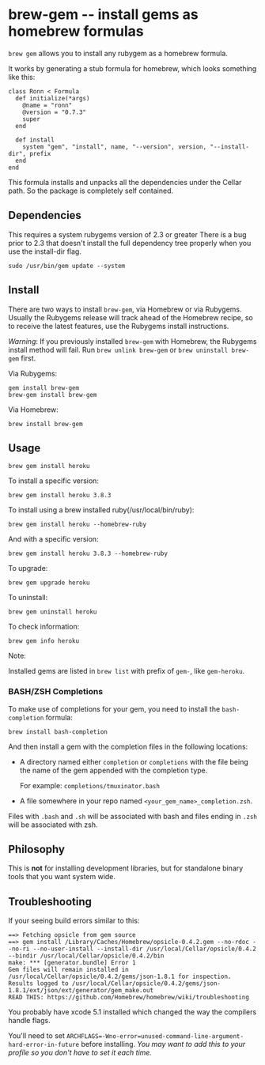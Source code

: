 
brew-gem -- install gems as homebrew formulas
=============================================

`brew gem` allows you to install any rubygem as a homebrew formula.

It works by generating a stub formula for homebrew, which looks something like this:

    class Ronn < Formula
      def initialize(*args)
        @name = "ronn"
        @version = "0.7.3"
        super
      end

      def install
        system "gem", "install", name, "--version", version, "--install-dir", prefix
      end
    end

This formula installs and unpacks all the dependencies under the Cellar path. So the package is completely self contained.


Dependencies
------------
This requires a system rubygems version of 2.3 or greater
There is a bug prior to 2.3 that doesn't install the full dependency tree properly when you use the install-dir flag.

```
sudo /usr/bin/gem update --system
```


Install
-------

There are two ways to install `brew-gem`, via Homebrew or via Rubygems. Usually
the Rubygems release will track ahead of the Homebrew recipe, so to receive the
latest features, use the Rubygems install instructions.

*Warning*: If you previously installed `brew-gem` with Homebrew, the Rubygems
install method will fail. Run `brew unlink brew-gem` or `brew uninstall
brew-gem` first.

Via Rubygems:

    gem install brew-gem
    brew-gem install brew-gem

Via Homebrew:

    brew install brew-gem


Usage
-----

    brew gem install heroku

To install a specific version:

    brew gem install heroku 3.8.3

To install using a brew installed ruby(/usr/local/bin/ruby):

    brew gem install heroku --homebrew-ruby

And with a specific version:

    brew gem install heroku 3.8.3 --homebrew-ruby

To upgrade:

    brew gem upgrade heroku

To uninstall:

    brew gem uninstall heroku

To check information:

    brew gem info heroku

Note:

Installed gems are listed in `brew list` with prefix of `gem-`,
like `gem-heroku`.

### BASH/ZSH Completions

To make use of completions for your gem, you need to install the
`bash-completion` formula:

    brew install bash-completion

And then install a gem with the completion files in the following locations:

* A directory named either `completion` or `completions` with the file being
  the name of the gem appended with the completion type.

  For example:  `completions/tmuxinator.bash`
* A file somewhere in your repo named `<your_gem_name>_completion.zsh`.

Files with `.bash` and `.sh` will be associated with bash and files ending in
`.zsh` will be associated with zsh.


Philosophy
----------

This is **not** for installing development libraries, but for standalone binary tools that you want system wide.


Troubleshooting
----------

If your seeing build errors similar to this:
```shell
==> Fetching opsicle from gem source
==> gem install /Library/Caches/Homebrew/opsicle-0.4.2.gem --no-rdoc --no-ri --no-user-install --install-dir /usr/local/Cellar/opsicle/0.4.2 --bindir /usr/local/Cellar/opsicle/0.4.2/bin
make: *** [generator.bundle] Error 1
Gem files will remain installed in /usr/local/Cellar/opsicle/0.4.2/gems/json-1.8.1 for inspection.
Results logged to /usr/local/Cellar/opsicle/0.4.2/gems/json-1.8.1/ext/json/ext/generator/gem_make.out
READ THIS: https://github.com/Homebrew/homebrew/wiki/troubleshooting
```

You probably have xcode 5.1 installed which changed the way the compilers handle flags.

You'll need to set `ARCHFLAGS=-Wno-error=unused-command-line-argument-hard-error-in-future` before installing.
_You may want to add this to your profile so you don't have to set it each time._
